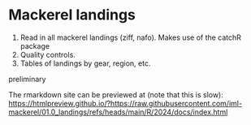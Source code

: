 # Mackerel landings

1. Read in all mackerel landings (ziff, nafo). Makes use of the catchR package
2. Quality controls.
3. Tables of landings by gear, region, etc.

preliminary 

The rmarkdown site can be previewed at (note that this is slow):
https://htmlpreview.github.io/?https://raw.githubusercontent.com/iml-mackerel/01.0_landings/refs/heads/main/R/2024/docs/index.html